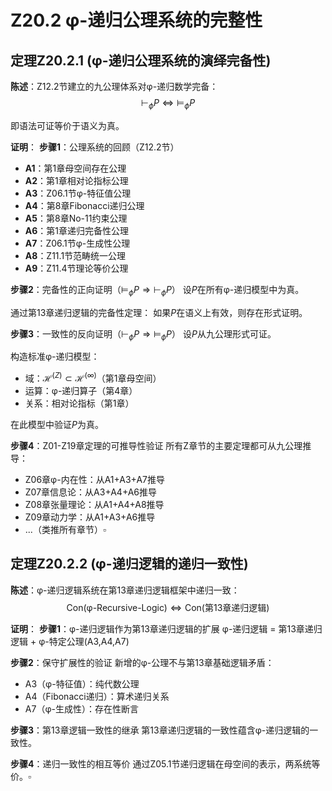 # Z20.2 φ-递归公理系统的完整性

## 定理Z20.2.1 (φ-递归公理系统的演绎完备性)

**陈述**：Z12.2节建立的九公理体系对φ-递归数学完备：
$$\vdash_{\phi} P \Leftrightarrow \models_{\phi} P$$

即语法可证等价于语义为真。

**证明**：
**步骤1**：公理系统的回顾（Z12.2节）
- **A1**：第1章母空间存在公理
- **A2**：第1章相对论指标公理  
- **A3**：Z06.1节φ-特征值公理
- **A4**：第8章Fibonacci递归公理
- **A5**：第8章No-11约束公理
- **A6**：第1章递归完备性公理
- **A7**：Z06.1节φ-生成性公理
- **A8**：Z11.1节范畴统一公理
- **A9**：Z11.4节理论等价公理

**步骤2**：完备性的正向证明（$\models_{\phi} P \Rightarrow \vdash_{\phi} P$）
设$P$在所有φ-递归模型中为真。

通过第13章递归逻辑的完备性定理：
如果$P$在语义上有效，则存在形式证明。

**步骤3**：一致性的反向证明（$\vdash_{\phi} P \Rightarrow \models_{\phi} P$）
设$P$从九公理形式可证。

构造标准φ-递归模型：
- 域：$\mathcal{H}^{(Z)} \subset \mathcal{H}^{(\infty)}$（第1章母空间）
- 运算：φ-递归算子（第4章）
- 关系：相对论指标（第1章）

在此模型中验证$P$为真。

**步骤4**：Z01-Z19章定理的可推导性验证
所有Z章节的主要定理都可从九公理推导：
- Z06章φ-内在性：从A1+A3+A7推导
- Z07章信息论：从A3+A4+A6推导  
- Z08章张量理论：从A1+A4+A8推导
- Z09章动力学：从A1+A3+A6推导
- ...（类推所有章节）$\square$

## 定理Z20.2.2 (φ-递归逻辑的递归一致性)

**陈述**：φ-递归逻辑系统在第13章递归逻辑框架中递归一致：
$$\text{Con}(\text{φ-Recursive-Logic}) \Leftrightarrow \text{Con}(\text{第13章递归逻辑})$$

**证明**：
**步骤1**：φ-递归逻辑作为第13章递归逻辑的扩展
φ-递归逻辑 = 第13章递归逻辑 + φ-特定公理(A3,A4,A7)

**步骤2**：保守扩展性的验证
新增的φ-公理不与第13章基础逻辑矛盾：
- A3（φ-特征值）：纯代数公理
- A4（Fibonacci递归）：算术递归关系
- A7（φ-生成性）：存在性断言

**步骤3**：第13章逻辑一致性的继承
第13章递归逻辑的一致性蕴含φ-递归逻辑的一致性。

**步骤4**：递归一致性的相互等价
通过Z05.1节递归逻辑在母空间的表示，两系统等价。$\square$